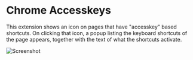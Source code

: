 Chrome Accesskeys
=================

This extension shows an icon on pages that have "accesskey" based shortcuts. On clicking that icon, a popup listing the keyboard shortcuts of the page appears, together with the text of what the shortcuts activate.

![Screenshot](http://i.imgur.com/I3gL1r8.png)

